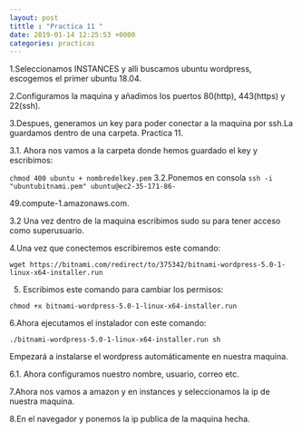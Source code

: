 ```yaml
---
layout: post 
tittle : "Practica 11 "
date: 2019-01-14 12:25:53 +0000 
categories: practicas
---
```


1.Seleccionamos INSTANCES y alli buscamos ubuntu wordpress, escogemos el primer ubuntu
18.04.

2.Configuramos la maquina y añadimos los puertos 80(http), 443(https) y 22(ssh).

3.Despues, generamos un key para poder conectar a la maquina por ssh.La guardamos dentro de una
carpeta. Practica 11.

3.1. Ahora nos vamos a la carpeta donde hemos guardado el key y escribimos:

```chmod 400 ubuntu + nombredelkey.pem```
3.2.Ponemos en consola ```ssh -i "ubuntubitnami.pem" ubuntu@ec2-35-171-86-```

49.compute-1.amazonaws.com.

3.2 Una vez dentro de la maquina escribimos sudo su para tener acceso como superusuario.

4.Una vez que conectemos escribiremos este comando:

```wget https://bitnami.com/redirect/to/375342/bitnami-wordpress-5.0-1-linux-x64-installer.run```

5. Escribimos este comando para cambiar los permisos:

```chmod +x bitnami-wordpress-5.0-1-linux-x64-installer.run```

6.Ahora ejecutamos el instalador con este comando:

```./bitnami-wordpress-5.0-1-linux-x64-installer.run sh```

Empezará a instalarse el wordpress automáticamente en nuestra maquina.

6.1. Ahora configuramos nuestro nombre, usuario, correo etc.

7.Ahora nos vamos a amazon y en instances y seleccionamos la ip de nuestra maquina.

8.En el navegador y ponemos la ip publica de la maquina hecha.
